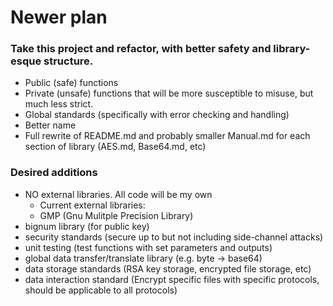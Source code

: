# Newer plan

### Take this project and refactor, with better safety and library-esque structure.
- Public (safe) functions
- Private (unsafe) functions that will be more susceptible to misuse, but much less strict.
- Global standards (specifically with error checking and handling)
- Better name
- Full rewrite of README.md and probably smaller Manual.md for each section of library (AES.md, Base64.md, etc)

### Desired additions
- NO external libraries. All code will be my own
    - Current external libraries:
    - GMP (Gnu Mulitple Precision Library)
- bignum library (for public key)
- security standards (secure up to but not including side-channel attacks)
- unit testing (test functions with set parameters and outputs)
- global data transfer/translate library (e.g. byte -> base64)
- data storage standards (RSA key storage, encrypted file storage, etc)
- data interaction standard (Encrypt specific files with specific protocols, should be applicable to all protocols)